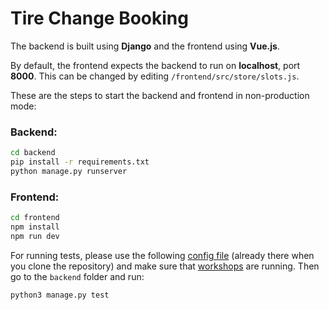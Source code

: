 # Tire Change Booking

The backend is built using **Django** and the frontend using **Vue.js**.

By default, the frontend expects the backend to run on **localhost**, port **8000**. This can be changed by editing `/frontend/src/store/slots.js`.

These are the steps to start the backend and frontend in non-production mode:

### Backend:
```bash
cd backend
pip install -r requirements.txt
python manage.py runserver
```

### Frontend:
```bash
cd frontend
npm install
npm run dev
```

For running tests, please use the following [config file](https://raw.githubusercontent.com/ArkadSt/tire_change_booking/refs/heads/main/backend/workshops.yaml) (already there when you clone the repository) and make sure that [workshops](https://github.com/Surmus/tire-change-workshop) are running. Then go to the `backend` folder and run:
```bash
python3 manage.py test
```

